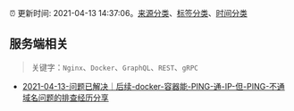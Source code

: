 :alarm_clock: 更新时间: 2021-04-13 14:37:06。[来源分类](../README.md)、[标签分类](../TAGS.md)、[时间分类](../TIMELINE.md)

## 服务端相关


> 关键字：`Nginx`、`Docker`、`GraphQL`、`REST`、`gRPC`



- [2021-04-13-问题已解决｜后续-docker-容器能-PING-通-IP-但-PING-不通域名问题的排查经历分享](https://www.v2ex.com/t/770438) 